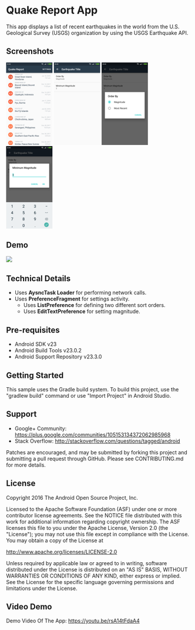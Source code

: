 Quake Report App
===================================

This app displays a list of recent earthquakes in the world
from the U.S. Geological Survey (USGS) organization by using the USGS Earthquake API.

## Screenshots
<img src="images/mainactivity.png" width="25%" /> <img src="images/settingsactivity.png" width="25%" /> <img src="images/sortorder.png" width="25%" /> <img src="images/magnitude.png" width="25%" />  

## Demo
<img src="images/quake_report_demo.gif" width="300" /> 

## Technical Details
* Uses **AysncTask Loader** for performing network calls.
* Uses **PreferenceFragment** for settings activity.
  * Uses **ListPreference** for defining two different sort orders.
  * Uses **EditTextPreference** for setting magnitude.

Pre-requisites
--------------

- Android SDK v23
- Android Build Tools v23.0.2
- Android Support Repository v23.3.0

Getting Started
---------------

This sample uses the Gradle build system. To build this project, use the
"gradlew build" command or use "Import Project" in Android Studio.

Support
-------

- Google+ Community: https://plus.google.com/communities/105153134372062985968
- Stack Overflow: http://stackoverflow.com/questions/tagged/android

Patches are encouraged, and may be submitted by forking this project and
submitting a pull request through GitHub. Please see CONTRIBUTING.md for more details.

License
-------

Copyright 2016 The Android Open Source Project, Inc.

Licensed to the Apache Software Foundation (ASF) under one or more contributor
license agreements.  See the NOTICE file distributed with this work for
additional information regarding copyright ownership.  The ASF licenses this
file to you under the Apache License, Version 2.0 (the "License"); you may not
use this file except in compliance with the License.  You may obtain a copy of
the License at

http://www.apache.org/licenses/LICENSE-2.0

Unless required by applicable law or agreed to in writing, software
distributed under the License is distributed on an "AS IS" BASIS, WITHOUT
WARRANTIES OR CONDITIONS OF ANY KIND, either express or implied.  See the
License for the specific language governing permissions and limitations under
the License.

## Video Demo
Demo Video Of The App: https://youtu.be/rsA14tFdaA4
